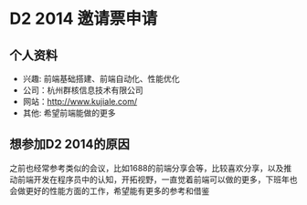 # D2 2014 邀请票申请

## 个人资料

- 兴趣: 前端基础搭建、前端自动化、性能优化
- 公司：杭州群核信息技术有限公司
- 网站：http://www.kujiale.com/
- 其他: 希望前端能做的更多

## 想参加D2 2014的原因

之前也经常参考类似的会议，比如1688的前端分享会等，比较喜欢分享，以及推动前端开发在程序员中的认知，开拓视野，一直觉着前端可以做的更多，下班年也会做更好的性能方面的工作，希望能有更多的参考和借鉴
